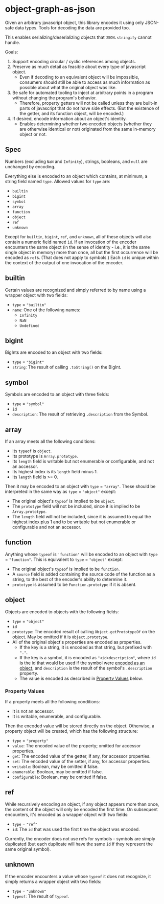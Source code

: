 # object-graph-as-json

Given an arbitrary javascript object, this library encodes it using only JSON-safe data types.
Tools for decoding the data are provided too.

This enables serializing/deserializing objects that `JSON.stringify` cannot handle.

Goals:

1. Support encoding circular / cyclic references among objects.
2. Preserve as much detail as feasible about every type of javascript object.
    - Even if decoding to an equivalent object will be impossible, consumers should still be able to access as much information as possible about what the original object was like.
3. Be safe for automated tooling to inject at arbitrary points in a program without changing the program's behavior.
    - Therefore, property getters will not be called unless they are built-in parts of javascript that do not have side effects.
      (But the existence of the getter, and its function object, will be encoded.)
4. If desired, encode information about an object's identity.
    - Enables determining whether two encoded objects (whether they are otherwise identical or not) originated from the same in-memory object or not.

## Spec

Numbers (excluding `NaN` and `Infinity`), strings, booleans, and `null` are unchanged by encoding.

Everything else is encoded to an object which contains, at minimum, a string field named `type`.
Allowed values for `type` are:

- `builtin`
- `bigint`
- `symbol`
- `array`
- `function`
- `object`
- `ref`
- `unknown`

Except for `builtin`, `bigint`, `ref`, and `unknown`, all of these objects will also contain a numeric field named `id`.
If an invocation of the encoder encounters the same object (in the sense of identity - i.e., it is the same single object in memory) more than once, all but the first occurrence will be encoded as `ref`s.
(That does not apply to symbols.)
Each `id` is unique within the context of the output of one invocation of the encoder.

## builtin

Certain values are recognized and simply referred to by name using a wrapper object with two fields:

- `type` = `"builtin"`
- `name`: One of the following names:
  - `Infinity`
  - `NaN`
  - `Undefined`

## bigint

BigInts are encoded to an object with two fields:

- `type` = `"bigint"`
- `string`: The result of calling `.toString()` on the BigInt.

## symbol

Symbols are encoded to an object with three fields:

- `type` = `"symbol"`
- `id`
- `description`: The result of retrieving `.description` from the Symbol.

## array

If an array meets all the following conditions:

- Its `typeof` is `object`.
- Its prototype is `Array.prototype`.
- Its `length` field is writable but not enumerable or configurable, and not an accessor.
- Its highest index is its `length` field minus 1.
- Its `length` field is >= 0.

Then it may be encoded to an object with `type` = `"array"`.
These should be interpreted in the same way as `type` = `"object"` except:

- The original object's `typeof` is implied to be `object`.
- The `prototype` field will not be included, since it is implied to be `Array.prototype`.
- The `length` field will not be included, since it is assumed to equal the highest index plus 1 and to be writable but not enumerable or configurable and not an accessor.

## function

Anything whose `typeof` is `'function'` will be encoded to an object with `type` = `"function"`.
This is equivalent to `type` = `"object"` except:

- The original object's `typeof` is implied to be `function`.
- A `source` field is added containing the source code of the function as a string, to the best of the encoder's ability to determine it.
- `prototype` is assumed to be `Function.prototype` if it is absent.

## object

Objects are encoded to objects with the following fields:

- `type` = `"object"`
- `id`
- `prototype`: The encoded result of calling `Object.getPrototypeOf` on the object.
  May be omitted if it is `Object.prototype`.
- All of the original object's properties are encoded as properties.
  - If the key is a string, it is encoded as that string, but prefixed with `"."`.
  - If the key is a symbol, it is encoded as `"<id>description"`, where `id` is the id that would be used if the symbol were [encoded as an object](#symbol), and `description` is the result of the symbol's `.description` property.
  - The value is encoded as described in [Property Values](#property-values) below.

### Property Values

If a property meets all the following conditions:

- It is not an accessor.
- It is writable, enumerable, and configurable.

Then the encoded value will be stored directly on the object.
Otherwise, a property object will be created, which has the following structure:

- `type` = `"property"`
- `value`: The encoded value of the property; omitted for accessor properties.
- `get`: The encoded value of the getter, if any, for accessor properties.
- `set`: The encoded value of the setter, if any, for accessor properties.
- `writable`: Boolean, may be omitted if false.
- `enumerable`: Boolean, may be omitted if false.
- `configurable`: Boolean, may be omitted if false.

## ref

While recursively encoding an object, if any object appears more than once, the content of the object will only be encoded the first time.
On subsequent encounters, it's encoded as a wrapper object with two fields:

- `type` = `"ref"`
- `id`: The `id` that was used the first time the object was encoded.

Currently, the encoder does not use refs for symbols - symbols are simply duplicated (but each duplicate will have the same `id` if they represent the same original symbol).

## unknown

If the encoder encounters a value whose `typeof` it does not recognize, it simply returns a wrapper object with two fields:

- `type` = `"unknown"`
- `typeof`: The result of `typeof`.
